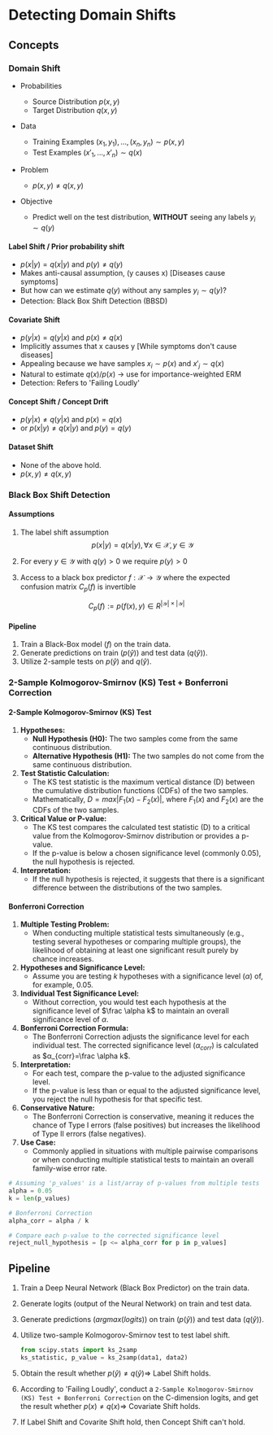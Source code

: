 # Detecting Domain Shifts

## Concepts

### Domain Shift

- Probabilities 
  - Source Distribution $p(x, y)$
  - Target Distribution $q(x, y)$
- Data
  - Training Examples $(x_1, y_1), …, (x_n, y_n) \sim p(x, y)$
  - Test Examples $(x'_1, …, x'_n) \sim q(x)$
- Problem
  - $p(x,y) \ne q(x,y)$

- Objective
  - Predict well on the test distribution, **WITHOUT** seeing any labels $y_i \sim q(y)$

#### Label Shift / Prior probability shift

- $p(x|y) = q(x|y)$ and $p(y) \ne q(y)$
- Makes anti-causal assumption, (y causes x) [Diseases cause symptoms]
- But how can we estimate $q(y)$ without any samples $y_i \sim q(y)$?
- Detection: Black Box Shift Detection (BBSD)

#### Covariate Shift

- $p(y|x) = q(y|x)$ and $p(x) \ne q(x)$
- Implicitly assumes that x causes y [While symptoms don't cause diseases]
- Appealing because we have samples $x_i \sim p(x)$ and $x'_j \sim q(x)$
- Natural to estimate $q(x)/p(x)$ -> use for importance-weighted ERM
- Detection: Refers to 'Failing Loudly'

#### Concept Shift / Concept Drift

- $p(y|x)\ne q(y|x) \; \text{and} \; p(x) = q(x)$
- or $p(x|y) \ne q(x|y) \; \text{and} \; p(y) = q(y)$

#### Dataset Shift

- None of the above hold.
- $p(x,y) \ne q(x,y)$

### Black Box Shift Detection 

#### Assumptions

1. The label shift assumption 
   $$
   p(x|y)=q(x|y), \forall x \in \mathcal X, y \in \mathcal Y
   $$

2. For every $y \in \mathcal Y$ with $q(y) > 0$ we require $p(y) > 0$

3. Access to a black box predictor $f : \mathcal X \rightarrow \mathcal Y$ where the expected confusion matrix $C_p(f)$ is invertible 

$$
C_p(f) := p(f(x), y) \in R^{|\mathcal Y| \times |\mathcal Y|}
$$

#### Pipeline

1. Train a Black-Box model ($f$) on the train data.
2. Generate predictions on train ($p(\hat y)$) and test data ($q(\hat y)$).
3. Utilize 2-sample tests on $p(\hat y)$ and $q(\hat y)$.

### 2-Sample Kolmogorov-Smirnov (KS) Test + Bonferroni Correction

#### 2-Sample Kolmogorov-Smirnov (KS) Test

1. **Hypotheses:**
   - **Null Hypothesis (H0):** The two samples come from the same continuous distribution.
   - **Alternative Hypothesis (H1):** The two samples do not come from the same continuous distribution.
2. **Test Statistic Calculation:**
   - The KS test statistic is the maximum vertical distance (D) between the cumulative distribution functions (CDFs) of the two samples.
   - Mathematically, $D=max|F_1(x)-F_2(x)|$, where $F_1(x)$ and $F_2(x)$ are the CDFs of the two samples.
3. **Critical Value or P-value:**
   - The KS test compares the calculated test statistic (D) to a critical value from the Kolmogorov-Smirnov distribution or provides a p-value.
   - If the p-value is below a chosen significance level (commonly 0.05), the null hypothesis is rejected.
4. **Interpretation:**
   - If the null hypothesis is rejected, it suggests that there is a significant difference between the distributions of the two samples.

#### Bonferroni Correction

1. **Multiple Testing Problem:**
   - When conducting multiple statistical tests simultaneously (e.g., testing several hypotheses or comparing multiple groups), the likelihood of obtaining at least one significant result purely by chance increases.
2. **Hypotheses and Significance Level:**
   - Assume you are testing *k* hypotheses with a significance level (*α*) of, for example, 0.05.
3. **Individual Test Significance Level:**
   - Without correction, you would test each hypothesis at the significance level of $\frac \alpha k$ to maintain an overall significance level of *α*.
4. **Bonferroni Correction Formula:**
   - The Bonferroni Correction adjusts the significance level for each individual test. The corrected significance level ($α_{corr}$) is calculated as $α_{corr}=\frac \alpha k$.
5. **Interpretation:**
   - For each test, compare the p-value to the adjusted significance level.
   - If the p-value is less than or equal to the adjusted significance level, you reject the null hypothesis for that specific test.
6. **Conservative Nature:**
   - The Bonferroni Correction is conservative, meaning it reduces the chance of Type I errors (false positives) but increases the likelihood of Type II errors (false negatives).
7. **Use Case:**
   - Commonly applied in situations with multiple pairwise comparisons or when conducting multiple statistical tests to maintain an overall family-wise error rate.

```python
# Assuming 'p_values' is a list/array of p-values from multiple tests
alpha = 0.05
k = len(p_values)

# Bonferroni Correction
alpha_corr = alpha / k

# Compare each p-value to the corrected significance level
reject_null_hypothesis = [p <= alpha_corr for p in p_values]
```

## Pipeline

1. Train a Deep Neural Network (Black Box Predictor) on the train data.
2. Generate logits (output of the Neural Network) on train and test data.
3. Generate predictions ($argmax(logits)$) on train ($p(\hat y)$) and test data ($q(\hat y)$).
4. Utilize two-sample Kolmogorov-Smirnov test to test label shift.

    ```python
    from scipy.stats import ks_2samp
    ks_statistic, p_value = ks_2samp(data1, data2)
    ```

5. Obtain the result whether $p(\hat y) \ne q(\hat y) \Rightarrow$ Label Shift holds.
6. According to 'Failing Loudly', conduct a `2-Sample Kolmogorov-Smirnov (KS) Test + Bonferroni Correction` on the C-dimension logits, and get the result whether $p(x) \ne q(x) \Rightarrow$ Covariate Shift holds.
7. If Label Shift and Covarite Shift hold, then Concept Shift can't hold.
